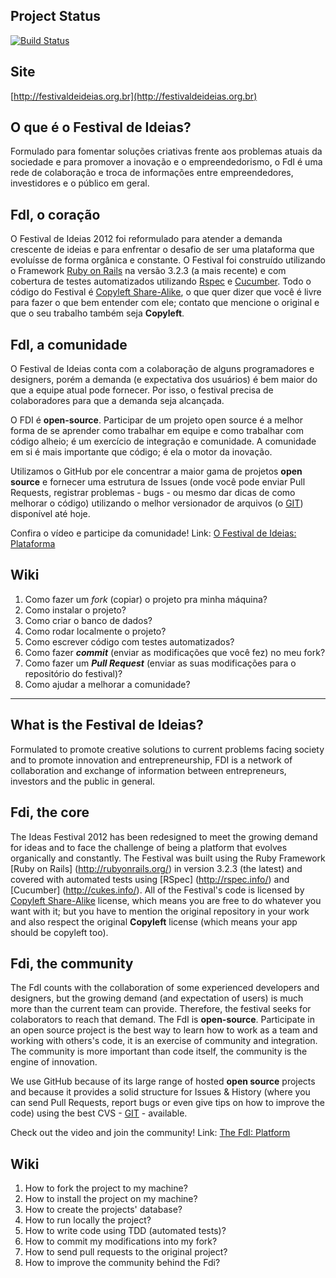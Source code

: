 Project Status
------
[![Build Status](https://secure.travis-ci.org/engageis/festivaldeideias.png?branch=master)](http://travis-ci.org/engageis/festivaldeideias)


Site
----
[http://festivaldeideias.org.br](http://festivaldeideias.org.br)


O que é o Festival de Ideias?
-----------------------------

Formulado para fomentar soluções criativas frente aos problemas atuais da sociedade e para
promover a inovação e o empreendedorismo, o FdI é uma rede de colaboração e troca de
informações entre empreendedores, investidores e o público em geral.


FdI, o coração
--------------

O Festival de Ideias 2012 foi reformulado para atender a demanda crescente de ideias
e para enfrentar o desafio de ser uma plataforma que evoluísse de forma orgânica e constante.
O Festival foi construído utilizando o Framework [Ruby on Rails](http://rubyonrails.com.br/) na 
versão 3.2.3 (a mais recente) e com cobertura de testes automatizados utilizando [Rspec](http://rspec.info/) e [Cucumber](http://cukes.info/).
Todo o código do Festival é [Copyleft Share-Alike](http://pt.wikipedia.org/wiki/Copyleft), o que quer dizer que você é livre para fazer o que bem entender com ele; 
contato que mencione o original e que o seu trabalho também seja **Copyleft**.


FdI, a comunidade
-----------------

O Festival de Ideias conta com a colaboração de alguns programadores e designers, porém a demanda (e expectativa dos usuários) é bem maior do que a equipe
atual pode fornecer. Por isso, o festival precisa de colaboradores para que a demanda seja alcançada.

O FDI é **open-source**. Participar de um projeto open source é a melhor forma de se aprender como trabalhar em equipe e como trabalhar com código alheio; é um
exercício de integração e comunidade. A comunidade em si é mais importante que código; é ela o motor da inovação.

Utilizamos o GitHub por ele concentrar a maior gama de projetos **open source** e fornecer uma estrutura de Issues (onde você pode enviar Pull Requests, registrar
problemas - bugs - ou mesmo dar dicas de como melhorar o código) utilizando o melhor versionador de arquivos (o [GIT](http://pt.wikipedia.org/wiki/Git)) disponível
até hoje. 

Confira o vídeo e participe da comunidade!
Link: [O Festival de Ideias: Plataforma](http://www.youtube.com/embed/MX2ArQiavHU)


Wiki
----

1. Como fazer um *fork* (copiar) o projeto pra minha máquina?
2. Como instalar o projeto?
3. Como criar o banco de dados?
4. Como rodar localmente o projeto?
5. Como escrever código com testes automatizados?
6. Como fazer *__commit__* (enviar as modificações que você fez) no meu fork?
7. Como fazer um *__Pull Request__* (enviar as suas modificações para o repositório do festival)?
8. Como ajudar a melhorar a comunidade?







------------------------------


What is the Festival de Ideias?
-------------------------------
Formulated to promote creative solutions to current problems facing society and to 
promote innovation and entrepreneurship, FDI is a network of collaboration and exchange
of information between entrepreneurs, investors and the public in general.


Fdi, the core
-------------

The Ideas Festival 2012 has been redesigned to meet the growing demand for ideas and to face the challenge
of being a platform that evolves organically and constantly. The Festival was built using the Ruby Framework [Ruby on Rails] (http://rubyonrails.org/)
in version 3.2.3 (the latest) and covered with automated tests using [RSpec] (http://rspec.info/) and [Cucumber] (http://cukes.info/). 
All of the Festival's code is licensed by [Copyleft Share-Alike](http://en.wikipedia.org/wiki/Copyleft) license, which means you are free to do whatever you want with it; 
but you have to mention the original repository in your work and also respect the original **Copyleft** license (which means your app should be copyleft too).


Fdi, the community
------------------

The FdI counts with the collaboration of some experienced developers and designers, but the growing demand (and expectation of users)
is much more than the current team can provide. Therefore, the festival seeks for colaborators to reach that demand.
The FdI is **open-source**. Participate in an open source project is the best way to learn how to work as a team and working with others's code, it is an
exercise of community and integration. The community is more important than code itself, the community is the engine of innovation.

We use GitHub because of its large range of hosted **open source** projects and because it provides a solid structure for Issues & History (where you can send Pull Requests,
report bugs or even give tips on how to improve the code) using the best CVS - [GIT](http://pt.wikipedia.org/wiki/Git) - available.

Check out the video and join the community!
Link: [The FdI: Platform](http://www.youtube.com/embed/MX2ArQiavHU)


Wiki
----

1. How to fork the project to my machine?
2. How to install the project on my machine?
3. How to create the projects' database?
4. How to run locally the project?
5. How to write code using TDD (automated tests)?
6. How to commit my modifications into my fork?
7. How to send pull requests to the original project?
8. How to improve the community behind the Fdi?

